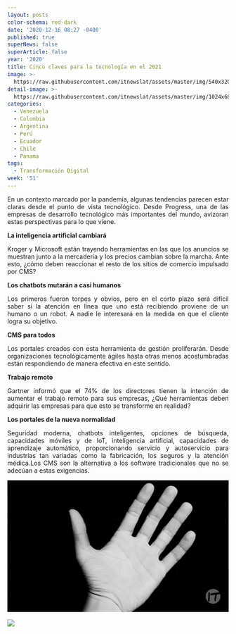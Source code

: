 ```yaml
---
layout: posts
color-schema: red-dark
date: '2020-12-16 08:27 -0400'
published: true
superNews: false
superArticle: false
year: '2020'
title: Cinco claves para la tecnología en el 2021
image: >-
  https://raw.githubusercontent.com/itnewslat/assets/master/img/540x320/Cinco-p.jpg
detail-image: >-
  https://raw.githubusercontent.com/itnewslat/assets/master/img/1024x680/Cinco-g.jpg
categories:
  - Venezuela
  - Colombia
  - Argentina
  - Perú
  - Ecuador
  - Chile
  - Panama
tags:
  - Transformación Digital
week: '51'
---
```

<p style="text-align: justify;">En un contexto marcado por la pandemia, algunas tendencias parecen estar claras desde el punto de vista tecnológico. Desde Progress, una de las empresas de desarrollo tecnológico más importantes del mundo, avizoran estas perspectivas para lo que viene.</p>
<p style="text-align: justify;"><strong>La inteligencia artificial cambiará
</strong></p>
<p style="text-align: justify;">Kroger y Microsoft están trayendo herramientas en las que los anuncios se muestran junto a la mercadería y los precios cambian sobre la marcha. Ante esto, ¿cómo deben reaccionar el resto de los sitios de comercio impulsado por CMS?</p>
<p style="text-align: justify;"><strong>Los chatbots mutarán a casi humanos</strong></p>
<p style="text-align: justify;">Los primeros fueron torpes y obvios, pero en el corto plazo será difícil saber si la atención en línea que uno está recibiendo proviene de un humano o un robot. A nadie le interesará en la medida en que el cliente logra su objetivo.</p>
<p style="text-align: justify;"><strong>CMS para todos
</strong></p>
<p style="text-align: justify;">Los portales creados con esta herramienta de gestión proliferarán. Desde organizaciones tecnológicamente ágiles hasta otras menos acostumbradas están respondiendo de manera efectiva en este sentido.</p>
<p style="text-align: justify;"><strong>Trabajo remoto
</strong></p>
<p style="text-align: justify;">Gartner informó que el 74% de los directores tienen la intención de aumentar el trabajo remoto para sus empresas, ¿Qué herramientas deben adquirir las empresas para que esto se transforme en realidad?</p>
<p style="text-align: justify;"><strong>Los portales de la nueva normalidad
</strong></p>
<p style="text-align: justify;">Seguridad moderna, chatbots inteligentes, opciones de búsqueda, capacidades móviles y de IoT, inteligencia artificial, capacidades de aprendizaje automático, proporcionando servicio y autoservicio para industrias tan variadas como la fabricación, los seguros y la atención médica.Los CMS son la alternativa a los software tradicionales que no se adecúan a estas exigencias.</p>

![](https://raw.githubusercontent.com/itnewslat/assets/master/img/540x320/Cinco-p.jpg)

<img src="https://tracker.metricool.com/c3po.jpg?hash=56f88a41e39ab42c063cc51676587a04"/>
